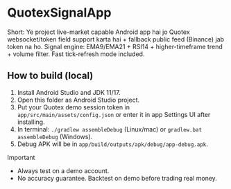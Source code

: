 # QuotexSignalApp

Short: Ye project live-market capable Android app hai jo Quotex websocket/token field support karta hai + fallback public feed (Binance) jab token na ho. Signal engine: EMA9/EMA21 + RSI14 + higher-timeframe trend + volume filter. Fast tick-refresh mode included.

## How to build (local)

1. Install Android Studio and JDK 11/17.
2. Open this folder as Android Studio project.
3. Put your Quotex demo session token in `app/src/main/assets/config.json` or enter it in app Settings UI after installing.
4. In terminal: `./gradlew assembleDebug` (Linux/mac) or `gradlew.bat assembleDebug` (Windows).
5. Debug APK will be in `app/build/outputs/apk/debug/app-debug.apk`.

Important
- Always test on a demo account.
- No accuracy guarantee. Backtest on demo before trading real money.
